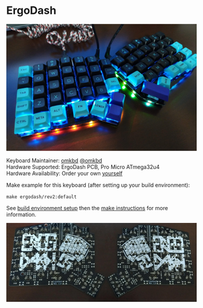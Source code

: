 # ErgoDash

![ErgoDash](https://github.com/omkbd/picture/blob/master/IMG_20180630_1702141.jpg)

Keyboard Maintainer: [omkbd](https://github.com/omkbd) [@omkbd](https://twitter.com/omkbd)  
Hardware Supported: ErgoDash PCB, Pro Micro ATmega32u4  
Hardware Availability: Order your own [yourself](https://github.com/omkbd/ErgoDash)


Make example for this keyboard (after setting up your build environment):

    make ergodash/rev2:default

See [build environment setup](https://docs.qmk.fm/#/getting_started_build_tools) then the [make instructions](https://docs.qmk.fm/#/getting_started_make_guide) for more information.

![PCB](https://github.com/omkbd/picture/blob/master/IMG_20180630_2022231.jpg)
